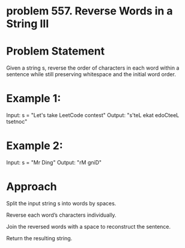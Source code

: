 # problem 557. Reverse Words in a String III

# Problem Statement

Given a string s, reverse the order of characters in each word within a sentence while still preserving whitespace and the initial word order.

# Example 1:

Input: s = "Let's take LeetCode contest"
Output: "s'teL ekat edoCteeL tsetnoc"

# Example 2:

Input: s = "Mr Ding"
Output: "rM gniD"

# Approach

Split the input string s into words by spaces.

Reverse each word’s characters individually.

Join the reversed words with a space to reconstruct the sentence.

Return the resulting string.
